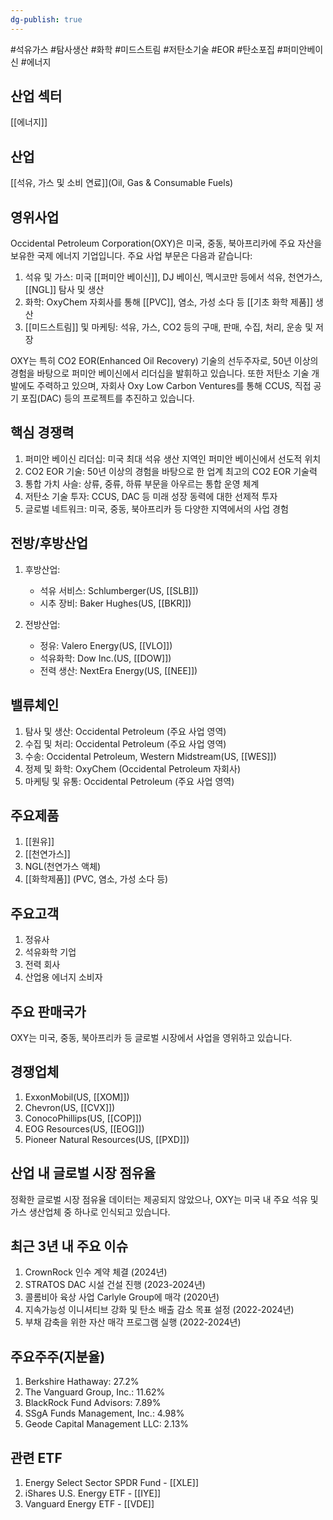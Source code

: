 ```yaml
---
dg-publish: true
---
```

#석유가스 #탐사생산 #화학 #미드스트림 #저탄소기술 #EOR #탄소포집 #퍼미안베이신 #에너지

## 산업 섹터

[[에너지]]

## 산업

[[석유, 가스 및 소비 연료]](Oil, Gas & Consumable Fuels)

## 영위사업

Occidental Petroleum Corporation(OXY)은 미국, 중동, 북아프리카에 주요 자산을 보유한 국제 에너지 기업입니다. 주요 사업 부문은 다음과 같습니다:

1. 석유 및 가스: 미국 [[퍼미안 베이신]], DJ 베이신, 멕시코만 등에서 석유, 천연가스, [[NGL]] 탐사 및 생산
2. 화학: OxyChem 자회사를 통해 [[PVC]], 염소, 가성 소다 등 [[기초 화학 제품]] 생산
3. [[미드스트림]] 및 마케팅: 석유, 가스, CO2 등의 구매, 판매, 수집, 처리, 운송 및 저장

OXY는 특히 CO2 EOR(Enhanced Oil Recovery) 기술의 선두주자로, 50년 이상의 경험을 바탕으로 퍼미안 베이신에서 리더십을 발휘하고 있습니다. 또한 저탄소 기술 개발에도 주력하고 있으며, 자회사 Oxy Low Carbon Ventures를 통해 CCUS, 직접 공기 포집(DAC) 등의 프로젝트를 추진하고 있습니다.

## 핵심 경쟁력

1. 퍼미안 베이신 리더십: 미국 최대 석유 생산 지역인 퍼미안 베이신에서 선도적 위치
2. CO2 EOR 기술: 50년 이상의 경험을 바탕으로 한 업계 최고의 CO2 EOR 기술력
3. 통합 가치 사슬: 상류, 중류, 하류 부문을 아우르는 통합 운영 체계
4. 저탄소 기술 투자: CCUS, DAC 등 미래 성장 동력에 대한 선제적 투자
5. 글로벌 네트워크: 미국, 중동, 북아프리카 등 다양한 지역에서의 사업 경험

## 전방/후방산업

1. 후방산업:
    
    - 석유 서비스: Schlumberger(US, [[SLB]])
    - 시추 장비: Baker Hughes(US, [[BKR]])
    
2. 전방산업:
    
    - 정유: Valero Energy(US, [[VLO]])
    - 석유화학: Dow Inc.(US, [[DOW]])
    - 전력 생산: NextEra Energy(US, [[NEE]])
    

## 밸류체인

1. 탐사 및 생산: Occidental Petroleum (주요 사업 영역)
2. 수집 및 처리: Occidental Petroleum (주요 사업 영역)
3. 수송: Occidental Petroleum, Western Midstream(US, [[WES]])
4. 정제 및 화학: OxyChem (Occidental Petroleum 자회사)
5. 마케팅 및 유통: Occidental Petroleum (주요 사업 영역)

## 주요제품

1. [[원유]]
2. [[천연가스]]
3. NGL(천연가스 액체)
4. [[화학제품]] (PVC, 염소, 가성 소다 등)

## 주요고객

1. 정유사
2. 석유화학 기업
3. 전력 회사
4. 산업용 에너지 소비자

## 주요 판매국가

OXY는 미국, 중동, 북아프리카 등 글로벌 시장에서 사업을 영위하고 있습니다.

## 경쟁업체

1. ExxonMobil(US, [[XOM]])
2. Chevron(US, [[CVX]])
3. ConocoPhillips(US, [[COP]])
4. EOG Resources(US, [[EOG]])
5. Pioneer Natural Resources(US, [[PXD]])

## 산업 내 글로벌 시장 점유율

정확한 글로벌 시장 점유율 데이터는 제공되지 않았으나, OXY는 미국 내 주요 석유 및 가스 생산업체 중 하나로 인식되고 있습니다.

## 최근 3년 내 주요 이슈

1. CrownRock 인수 계약 체결 (2024년)
2. STRATOS DAC 시설 건설 진행 (2023-2024년)
3. 콜롬비아 육상 사업 Carlyle Group에 매각 (2020년)
4. 지속가능성 이니셔티브 강화 및 탄소 배출 감소 목표 설정 (2022-2024년)
5. 부채 감축을 위한 자산 매각 프로그램 실행 (2022-2024년)

## 주요주주(지분율)

1. Berkshire Hathaway: 27.2%
2. The Vanguard Group, Inc.: 11.62%
3. BlackRock Fund Advisors: 7.89%
4. SSgA Funds Management, Inc.: 4.98%
5. Geode Capital Management LLC: 2.13%

## 관련 ETF

1. Energy Select Sector SPDR Fund - [[XLE]]
2. iShares U.S. Energy ETF - [[IYE]]
3. Vanguard Energy ETF - [[VDE]]